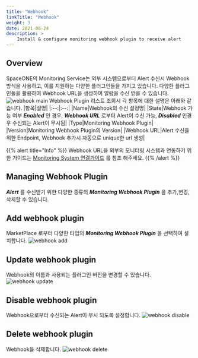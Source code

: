 ```yaml
---
title: "Webhook"
linkTitle: "Webhook"
weight: 3
date: 2021-08-24
description: >
    Install & configure monitoring webhook plugin to receive alert
---
```


## Overview
SpaceONE의 Monitoring Service는 외부 시스템으로부터 Alert 수신시 Webhook 방식을 사용하고, 이를 지원하는 다양한 플러그인들을 가지고 있습니다.
다양한 플러그인들을 활용하여 Webhook URL을 생성하여 알람을 수신 받을 수 있습니다.
![webhook main](/docs/guides/alert_manager/project_dashboard/webhook_img/webhook_img_01.png)
Webhook Plugin 리스트 조회시 각 항목에 대한 설명은 아래와 같습니다.
|항목|설명|
|:--:|:--:|
|Name|Webhook의 수신 설정명|
|State|Webhook 가능 여부 _**Enabled**_ 인 경우, _**Webhook URL**_ 로부터 Alert이 수신 가능, _**Disabled**_ 인경우 수신되는 Alert이 무시됨|
|Type|Monitoring Webhook Plugin|
|Version|Monitoring Webhook Plugin의 Version|
|Webhook URL|Alert 수신을 위한 Endpoint, Webhook 추가시 자동으로 unique한 url 생성|

{{% alert title="Info" %}}
Webhook URL을 외부의 모니터링 시스템과 연동하기 위한 가이드는
[Monitoring System 연결가이드](/docs/guides/user_guide/monitoring/webhook_settings/) 를 참조 해주세요.
{{% /alert %}}

## Managing Webhook Plugin
_**Alert**_ 를 수신받기 위한 다양한 종류의 _**Monitoring Webhook Plugin**_ 을 추가,변경,삭제할 수 있습니다.

## Add webhook plugin
MarketPlace 로부터 다양한 타입의 _**Monitoring Webhook Plugin**_ 을 선택하여 설치합니다.
![webhook add](/docs/guides/alert_manager/project_dashboard/webhook_img/webhook_img_02.png)

## Update webhook plugin
Webhook의 이름과 사용되는 플러그인 버전을 변경할 수 있습니다.
![webhook update](/docs/guides/alert_manager/project_dashboard/webhook_img/webhook_img_03.png)

## Disable webhook plugin
Webhook으로부터 수신되는 Alert이 무시 되도록 설정합니다.
![webhook disable](/docs/guides/alert_manager/project_dashboard/webhook_img/webhook_img_04.png)

## Delete webhook plugin
Webhook을 삭제합니다.
![webhook delete](/docs/guides/alert_manager/project_dashboard/webhook_img/webhook_img_05.png)



